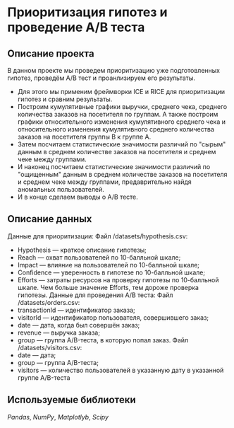 # Приоритизация гипотез и проведение А/В теста


## Описание проекта
В данном проекте мы проведем приоритизацию уже подготовленных гипотез, проведём А/В тест и проанлизируем его результаты.
- Для этого мы применим фреймворки ICE и RICE для приоритизации гипотез и сравним результаты.
- Построим кумулятивные графики выручки, среднего чека, среднего количества заказов на посетителя по группам. А также построим графики относительного изменения кумулятивного среднего чека и относительного изменения кумулятивного среднего количества заказов на посетителя группы В к группе А.
- Затем посчитаем статистические значимости различий по "сырым" данным в среднем количестве заказов на посетителя и среднем чеке между группами.
- И наконец посчитаем статистические значимости различий по "ощищенным" данным в среднем количестве заказов на посетителя и среднем чеке между группами, предаврительно найдя аномальных пользователей.
- И в конце сделаем выводы о А/В тесте.
## Описание данных
Данные для приоритизации: Файл /datasets/hypothesis.csv:
- Hypothesis — краткое описание гипотезы;
- Reach — охват пользователей по 10-балльной шкале;
- Impact — влияние на пользователей по 10-балльной шкале;
- Confidence — уверенность в гипотезе по 10-балльной шкале;
- Efforts — затраты ресурсов на проверку гипотезы по 10-балльной шкале. Чем больше значение Efforts, тем дороже проверка гипотезы.
Данные для проведения А/В теста: Файл /datasets/orders.csv:
- transactionId — идентификатор заказа;
- visitorId — идентификатор пользователя, совершившего заказ;
- date — дата, когда был совершён заказ;
- revenue — выручка заказа;
- group — группа A/B-теста, в которую попал заказ.
Файл /datasets/visitors.csv:
- date — дата;
- group — группа A/B-теста;
- visitors — количество пользователей в указанную дату в указанной группе A/B-теста
## Используемые библиотеки
*Pandas*, *NumPy*, *Matplotlyb*, *Scipy*
